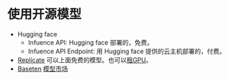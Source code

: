 # 使用开源模型
* Hugging face 
  * Infuence API: Hugging face 部署的，免费。
  * Infuence API Endpoint: 用 Hugging face 提供的云主机部署的，付费。
* [Replicate](https://replicate.com/explore) 可以上面免费的模型。也可以[租GPU](https://replicate.com/pricing)。
* [Baseten](https://www.baseten.co/) [模型市场](https://app.baseten.co/explore/)